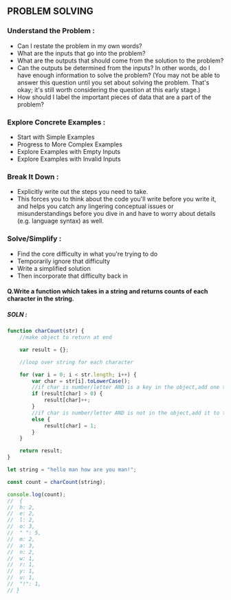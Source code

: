 ## PROBLEM SOLVING

### Understand the Problem :
* Can I restate the problem in my own words?
* What are the inputs that go into the problem?
* What are the outputs that should come from the solution to the problem?
* Can the outputs be determined from the inputs? In other words, do I have enough information to solve the problem? (You may not be able to answer this question until you set about solving the problem. That's okay; it's still worth considering the question at this early stage.)
* How should I label the important pieces of data that are a part of the problem?

### Explore Concrete Examples :
* Start with Simple Examples
* Progress to More Complex Examples
* Explore Examples with Empty Inputs
* Explore Examples with Invalid Inputs

### Break It Down :
* Explicitly write out the steps you need to take.
* This forces you to think about the code you'll write before you write it, and helps you catch any lingering conceptual issues or misunderstandings before you dive in and have to worry about details (e.g. language syntax) as well.

### Solve/Simplify :
* Find the core difficulty in what you're trying to do
* Temporarily ignore that difficulty
* Write a simplified solution
* Then incorporate that difficulty back in


#### Q.Write a function which takes in a string and returns counts of each character in the string.

##### SOLN : 

```javascript
function charCount(str) {
	//make object to return at end

	var result = {};

	//loop over string for each character

	for (var i = 0; i < str.length; i++) {
		var char = str[i].toLowerCase();
		//if char is number/letter AND is a key in the object,add one to count
		if (result[char] > 0) {
			result[char]++;
		}
		//if char is number/letter AND is not in the object,add it to the object and set count to one
		else {
			result[char] = 1;
		}
	}

	return result;
}

let string = "hello man how are you man!";

const count = charCount(string);

console.log(count);
//  {
// 	h: 2,
// 	e: 2,
// 	l: 2,
// 	o: 3,
// 	" ": 5,
// 	m: 2,
// 	a: 3,
// 	n: 2,
// 	w: 1,
// 	r: 1,
// 	y: 1,
// 	u: 1,
// 	"!": 1,
// }
```